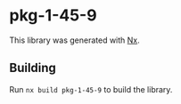 # pkg-1-45-9

This library was generated with [Nx](https://nx.dev).

## Building

Run `nx build pkg-1-45-9` to build the library.
